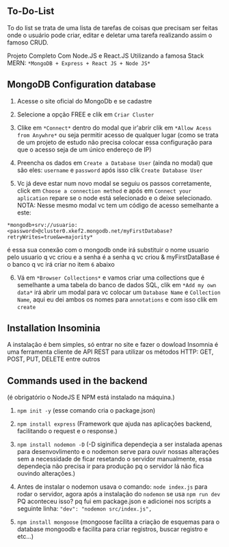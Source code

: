 ## To-Do-List
To do list se trata de uma lista de tarefas de coisas que precisam ser feitas onde o usuário pode criar, editar e deletar uma tarefa realizando assim o famoso CRUD.

Projeto Completo Com Node.JS e  React.JS  Utilizando a famosa Stack MERN: 
`*MongoDB + Express + React JS + Node JS*`

## MongoDB Configuration database

1. Acesse o site oficial do MongoDb e se cadastre


2. Selecione a opção FREE e clik em `Criar Cluster`

3. Clike em `*Connect*` dentro do modal que ir'abrir clik em `*Allow Acess from Anywhre*` ou seja permitir acesso de qualquer lugar (como se trata de um projeto de estudo não precisa colocar essa configuração para que o acesso seja de um único endereço de IP)

4. Preencha os dados em `Create a Database User` (ainda no modal) que são eles: `username` e `password` após isso clik `Create Database User`

5. Vc já deve estar num novo modal se seguiu os passos corretamente, click em `Choose a connection method` e após em `Connect your aplication` repare se o node está selecionado e o deixe selecionado. NOTA: Nesse mesmo modal vc tem um código de acesso semelhante a este:

`*mongodb+srv://usuario:<password>@cluster0.xkef2.mongodb.net/myFirstDatabase?retryWrites=true&w=majority*`

é essa sua conexão com o mongodb onde irá substituir o nome usuario pelo usuario q vc criou e a senha é a senha q vc criou & myFirstDataBase é o banco q vc irá criar no item `6` abaixo

6. Vá em `*Browser Collections*` e vamos criar uma collections que é semelhante a uma tabela do banco de dados SQL, clik em `*Add my own data*` irá abrir um modal para vc colocar um `Database Name` e `Collection Name`, aqui eu dei ambos os nomes para `annotations` e com isso clik em `create`

## Installation Insominia
A instalação é bem simples, só entrar no site e fazer o dowload
Insomnia é uma ferramenta cliente de API REST para utilizar os métodos HTTP: GET, POST, PUT, DELETE entre outros

## Commands used in the backend
(é obrigatório o NodeJS E NPM está instalado na máquina.)

1. `npm init -y` 
(esse comando cria o package.json)

2. `npm install express` 
(Framework que ajuda nas aplicações backend, facilitando o request e o response.)

3. `npm install nodemon -D`
(-D siginifica dependeçia a ser instalada apenas para desenvovlimento e o nodemon serve para ouvir nossas alterações sem a necessidade de ficar resetando o servidor manualmente, essa dependeçia não precisa ir para produção pq o servidor lá não fica ouvindo alterações.)

4. Antes de instalar o nodemon usava o comando: `node index.js` para rodar o servidor, agora após a instalação do `nodemon` se usa `npm run dev`
PQ aconteceu isso? pq fui em package.json e adicionei nos scripts a seguinte linha: 
`"dev": "nodemon src/index.js",`

5. `npm install mongoose`
(mongoose facilita a criação de esquemas para o database mongoodb e facilita para criar registros, buscar registro e etc...)



